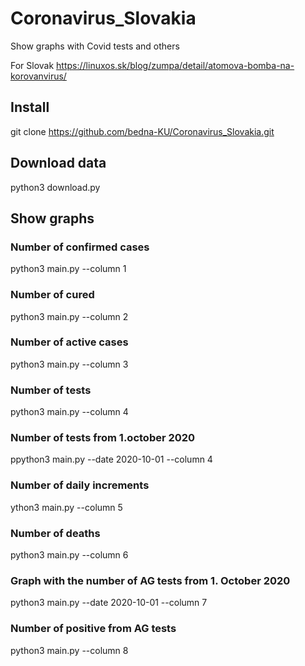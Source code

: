 # Coronavirus_Slovakia
Show graphs with Covid tests and others

For Slovak https://linuxos.sk/blog/zumpa/detail/atomova-bomba-na-korovanvirus/

## Install
git clone https://github.com/bedna-KU/Coronavirus_Slovakia.git

## Download data
python3 download.py

## Show graphs
### Number of confirmed cases
python3 main.py --column 1

### Number of cured
python3 main.py --column 2

### Number of active cases
python3 main.py --column 3

### Number of tests
python3 main.py --column 4

### Number of tests from 1.october 2020
ppython3 main.py --date 2020-10-01 --column 4

### Number of daily increments
ython3 main.py --column 5

### Number of deaths
python3 main.py --column 6

### Graph with the number of AG tests from 1. October 2020
python3 main.py --date 2020-10-01 --column 7

### Number of positive from AG tests
python3 main.py --column 8
